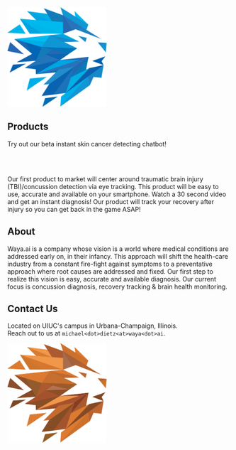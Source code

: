 <script src="https://use.fontawesome.com/39b823b81d.js"></script>

<img src="./resources/logo.png" height="224" width="224">


## Products

Try out our beta instant skin cancer detecting chatbot!

<div class="fb-messengermessageus"
  messenger_app_id="1808723732678183"
  page_id="1358093637542859"
  color="blue"
  size="xlarge">
</div>

<br>

<div class="fb-like" data-href="https://www.facebook.com/wayaai/" data-layout="standard" data-action="like" data-size="small" data-show-faces="true" data-share="true"></div>

<br>

Our first product to market will center around traumatic brain injury (TBI)/concussion detection via eye tracking. This product will be easy to use, accurate and available on your smartphone. Watch a 30 second video and get an instant diagnosis! Our product will track your recovery after injury so you can get back in the game ASAP!


## About

Waya.ai is a company whose vision is a world where medical conditions are addressed early on, in their infancy. This approach will shift the health-care industry from a constant fire-fight against symptoms to a preventative approach where root causes are addressed and fixed. Our first step to realize this vision is easy, accurate and available diagnosis. Our current focus is concussion diagnosis, recovery tracking & brain health monitoring.


## Contact Us

Located on UIUC's campus in Urbana-Champaign, Illinois.  
Reach out to us at `michael<dot>dietz<at>waya<dot>ai`.


<img src="./resources/waya_ai_logo_orange.png" height="224" width="224">
